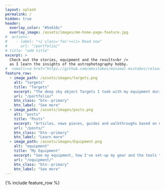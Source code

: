 ```yaml
---
layout: splash
permalink: /
hidden: true
header:
  overlay_color: "#5e616c"
  overlay_image: /assets/images/mm-home-page-feature.jpg
#  actions:
#    - label: "<i class='fas'></i> Read now"
#      url: "/portfolio/"
# title: "add title"
excerpt: >
  Check out the stories, equipment and the results<br />
  as I learn the insights of the astrophotography hobby.
#  <small><a href="https://github.com/mmistakes/minimal-mistakes/releases/tag/4.24.0">Latest release v4.24.0</a></small>
feature_row:
  - image_path: /assets/images/targets.png
    alt: "targets"
    title: "Targets"
    excerpt: "The deep sky object Targets I took with my equipment during my journey as an amateur astrophotographer."
    url: "/portfolio/"
    btn_class: "btn--primary"
    btn_label: "See more"
  - image_path: /assets/images/posts.png
    alt: "posts"
    title: "Posts"
    excerpt: "Articles, news pieces, guides and walkthroughs based on my experience and target shooting."
    url: "/posts/"
    btn_class: "btn--primary"
    btn_label: "Learn more"
  - image_path: /assets/images/Equipment.png
    alt: "equipment"
    title: "My Equipment"
    excerpt: "See my equipment, how I've set-up my gear and the tools that I'm using for the nightly shooting sessions."
    url: "/equipment/"
    btn_class: "btn--primary"
    btn_label: "See more"      
---
```


{% include feature_row %}
